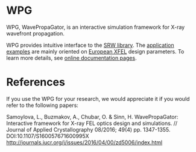 WPG 
===
WPG, WavePropaGator, is an interactive simulation framework for X-ray wavefront propagation. 

WPG provides intuitive interface to the [SRW library](https://github.com/ochubar/SRW). The [application examples](http://wpg.readthedocs.org/en/latest/tutorials.html) are  mainly oriented on [European XFEL](http://www.xfel.eu) design parameters. To learn more details, see [online documentation pages](http://wpg.readthedocs.org/en/latest/index.html).

References
==========

If you use the WPG for your research, we would appreciate it if you would refer to the following papers:

Samoylova, L., Buzmakov, A., Chubar, O. & Sinn, H. WavePropaGator: Interactive framework for X-ray FEL optics design and simulations. // Journal of Applied Crystallography 08/2016; 49(4) pp. 1347-1355. DOI:10.1107/S160057671600995X http://journals.iucr.org/j/issues/2016/04/00/zd5006/index.html

